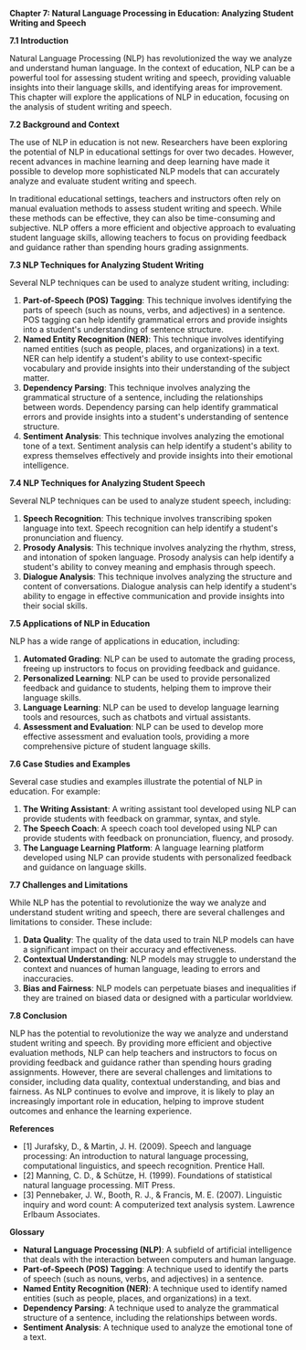 **Chapter 7: Natural Language Processing in Education: Analyzing Student Writing and Speech**

**7.1 Introduction**

Natural Language Processing (NLP) has revolutionized the way we analyze and understand human language. In the context of education, NLP can be a powerful tool for assessing student writing and speech, providing valuable insights into their language skills, and identifying areas for improvement. This chapter will explore the applications of NLP in education, focusing on the analysis of student writing and speech.

**7.2 Background and Context**

The use of NLP in education is not new. Researchers have been exploring the potential of NLP in educational settings for over two decades. However, recent advances in machine learning and deep learning have made it possible to develop more sophisticated NLP models that can accurately analyze and evaluate student writing and speech.

In traditional educational settings, teachers and instructors often rely on manual evaluation methods to assess student writing and speech. While these methods can be effective, they can also be time-consuming and subjective. NLP offers a more efficient and objective approach to evaluating student language skills, allowing teachers to focus on providing feedback and guidance rather than spending hours grading assignments.

**7.3 NLP Techniques for Analyzing Student Writing**

Several NLP techniques can be used to analyze student writing, including:

1. **Part-of-Speech (POS) Tagging**: This technique involves identifying the parts of speech (such as nouns, verbs, and adjectives) in a sentence. POS tagging can help identify grammatical errors and provide insights into a student's understanding of sentence structure.
2. **Named Entity Recognition (NER)**: This technique involves identifying named entities (such as people, places, and organizations) in a text. NER can help identify a student's ability to use context-specific vocabulary and provide insights into their understanding of the subject matter.
3. **Dependency Parsing**: This technique involves analyzing the grammatical structure of a sentence, including the relationships between words. Dependency parsing can help identify grammatical errors and provide insights into a student's understanding of sentence structure.
4. **Sentiment Analysis**: This technique involves analyzing the emotional tone of a text. Sentiment analysis can help identify a student's ability to express themselves effectively and provide insights into their emotional intelligence.

**7.4 NLP Techniques for Analyzing Student Speech**

Several NLP techniques can be used to analyze student speech, including:

1. **Speech Recognition**: This technique involves transcribing spoken language into text. Speech recognition can help identify a student's pronunciation and fluency.
2. **Prosody Analysis**: This technique involves analyzing the rhythm, stress, and intonation of spoken language. Prosody analysis can help identify a student's ability to convey meaning and emphasis through speech.
3. **Dialogue Analysis**: This technique involves analyzing the structure and content of conversations. Dialogue analysis can help identify a student's ability to engage in effective communication and provide insights into their social skills.

**7.5 Applications of NLP in Education**

NLP has a wide range of applications in education, including:

1. **Automated Grading**: NLP can be used to automate the grading process, freeing up instructors to focus on providing feedback and guidance.
2. **Personalized Learning**: NLP can be used to provide personalized feedback and guidance to students, helping them to improve their language skills.
3. **Language Learning**: NLP can be used to develop language learning tools and resources, such as chatbots and virtual assistants.
4. **Assessment and Evaluation**: NLP can be used to develop more effective assessment and evaluation tools, providing a more comprehensive picture of student language skills.

**7.6 Case Studies and Examples**

Several case studies and examples illustrate the potential of NLP in education. For example:

1. **The Writing Assistant**: A writing assistant tool developed using NLP can provide students with feedback on grammar, syntax, and style.
2. **The Speech Coach**: A speech coach tool developed using NLP can provide students with feedback on pronunciation, fluency, and prosody.
3. **The Language Learning Platform**: A language learning platform developed using NLP can provide students with personalized feedback and guidance on language skills.

**7.7 Challenges and Limitations**

While NLP has the potential to revolutionize the way we analyze and understand student writing and speech, there are several challenges and limitations to consider. These include:

1. **Data Quality**: The quality of the data used to train NLP models can have a significant impact on their accuracy and effectiveness.
2. **Contextual Understanding**: NLP models may struggle to understand the context and nuances of human language, leading to errors and inaccuracies.
3. **Bias and Fairness**: NLP models can perpetuate biases and inequalities if they are trained on biased data or designed with a particular worldview.

**7.8 Conclusion**

NLP has the potential to revolutionize the way we analyze and understand student writing and speech. By providing more efficient and objective evaluation methods, NLP can help teachers and instructors to focus on providing feedback and guidance rather than spending hours grading assignments. However, there are several challenges and limitations to consider, including data quality, contextual understanding, and bias and fairness. As NLP continues to evolve and improve, it is likely to play an increasingly important role in education, helping to improve student outcomes and enhance the learning experience.

**References**

* [1] Jurafsky, D., & Martin, J. H. (2009). Speech and language processing: An introduction to natural language processing, computational linguistics, and speech recognition. Prentice Hall.
* [2] Manning, C. D., & Schütze, H. (1999). Foundations of statistical natural language processing. MIT Press.
* [3] Pennebaker, J. W., Booth, R. J., & Francis, M. E. (2007). Linguistic inquiry and word count: A computerized text analysis system. Lawrence Erlbaum Associates.

**Glossary**

* **Natural Language Processing (NLP)**: A subfield of artificial intelligence that deals with the interaction between computers and human language.
* **Part-of-Speech (POS) Tagging**: A technique used to identify the parts of speech (such as nouns, verbs, and adjectives) in a sentence.
* **Named Entity Recognition (NER)**: A technique used to identify named entities (such as people, places, and organizations) in a text.
* **Dependency Parsing**: A technique used to analyze the grammatical structure of a sentence, including the relationships between words.
* **Sentiment Analysis**: A technique used to analyze the emotional tone of a text.